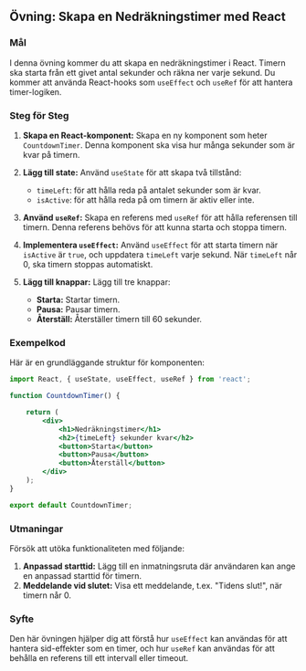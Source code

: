 ## Övning: Skapa en Nedräkningstimer med React

### Mål
I denna övning kommer du att skapa en nedräkningstimer i React. Timern ska starta från ett givet antal sekunder och räkna ner varje sekund. Du kommer att använda React-hooks som `useEffect` och `useRef` för att hantera timer-logiken.

### Steg för Steg

1. **Skapa en React-komponent:**
   Skapa en ny komponent som heter `CountdownTimer`. Denna komponent ska visa hur många sekunder som är kvar på timern.

2. **Lägg till state:**
   Använd `useState` för att skapa två tillstånd:
   - `timeLeft`: för att hålla reda på antalet sekunder som är kvar.
   - `isActive`: för att hålla reda på om timern är aktiv eller inte.

3. **Använd `useRef`:**
   Skapa en referens med `useRef` för att hålla referensen till timern. Denna referens behövs för att kunna starta och stoppa timern.

4. **Implementera `useEffect`:**
   Använd `useEffect` för att starta timern när `isActive` är `true`, och uppdatera `timeLeft` varje sekund. När `timeLeft` når 0, ska timern stoppas automatiskt.

5. **Lägg till knappar:**
   Lägg till tre knappar:
   - **Starta:** Startar timern.
   - **Pausa:** Pausar timern.
   - **Återställ:** Återställer timern till 60 sekunder.

### Exempelkod
Här är en grundläggande struktur för komponenten:

```jsx
import React, { useState, useEffect, useRef } from 'react';

function CountdownTimer() {

    return (
        <div>
            <h1>Nedräkningstimer</h1>
            <h2>{timeLeft} sekunder kvar</h2>
            <button>Starta</button>
            <button>Pausa</button>
            <button>Återställ</button>
        </div>
    );
}

export default CountdownTimer;
```

### Utmaningar
Försök att utöka funktionaliteten med följande:
1. **Anpassad starttid:** Lägg till en inmatningsruta där användaren kan ange en anpassad starttid för timern.
2. **Meddelande vid slutet:** Visa ett meddelande, t.ex. "Tidens slut!", när timern når 0.

### Syfte
Den här övningen hjälper dig att förstå hur `useEffect` kan användas för att hantera sid-effekter som en timer, och hur `useRef` kan användas för att behålla en referens till ett intervall eller timeout.

